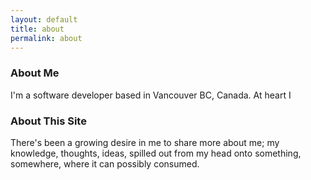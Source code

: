 ```yaml
---
layout: default
title: about
permalink: about
---
```

### About Me
I'm a software developer based in Vancouver BC, Canada. At heart I 

### About This Site
There's been a growing desire in me to share more about me; my knowledge, thoughts, ideas, spilled out from my head onto something, somewhere, where it can possibly consumed.
